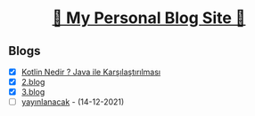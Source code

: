 <div align="center">
    <h1 align="center">
        <a href="https://isilay-subasi.github.io">🌸 My Personal Blog Site 🌸</a>
    </h1>
</div>

## Blogs

- [X] [Kotlin Nedir ? Java ile Karşılaştırılması](https://isilay-subasi.github.io/blogs/isilinIlkYazisi.html)
- [X] [2.blog](https://isilay-subasi.github.io/blogs/isilinIlkYazisi.html)
- [X] [3.blog](https://isilay-subasi.github.io/blogs/isilinIlkYazisi.html)
- [ ] [yayınlanacak](https://isilay-subasi.github.io/blogs/isilinIlkYazisi.html) - (14-12-2021)
